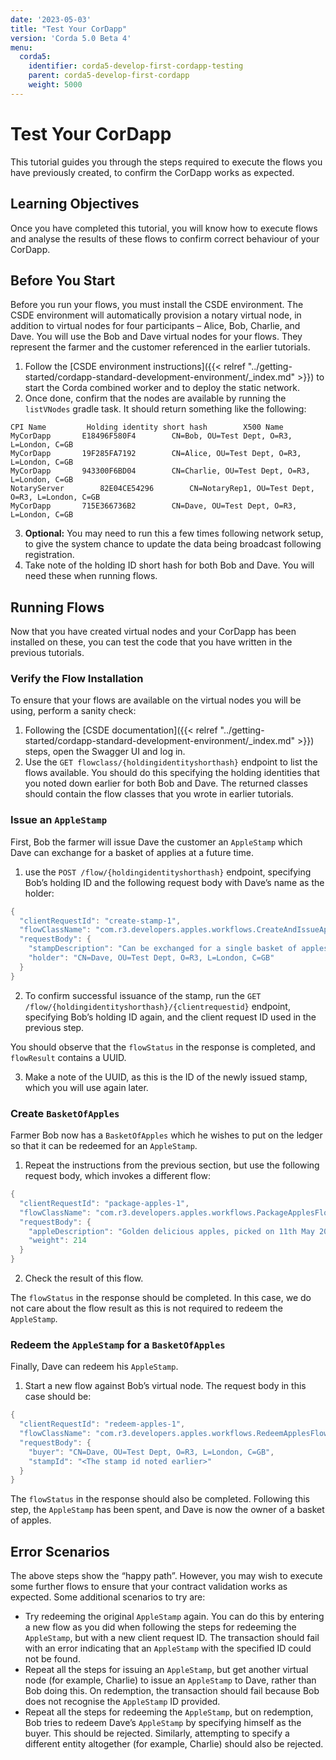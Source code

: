 ```yaml
---
date: '2023-05-03'
title: "Test Your CorDapp"
version: 'Corda 5.0 Beta 4'
menu:
  corda5:
    identifier: corda5-develop-first-cordapp-testing
    parent: corda5-develop-first-cordapp
    weight: 5000
---
```


# Test Your CorDapp

This tutorial guides you through the steps required to execute the flows you have previously created,
to confirm the CorDapp works as expected.

## Learning Objectives

Once you have completed this tutorial, you will know how to execute flows and analyse the results of these
flows to confirm correct behaviour of your CorDapp.

## Before You Start

Before you run your flows, you must install the CSDE environment.
The CSDE environment will automatically provision a notary virtual node, in addition to virtual nodes for four participants
– Alice, Bob, Charlie, and Dave. You will use the Bob and Dave virtual nodes for your flows. They represent the farmer
and the customer referenced in the earlier tutorials.

1. Follow the [CSDE environment instructions]({{< relref "../getting-started/cordapp-standard-development-environment/_index.md" >}})
to start the Corda combined worker and to deploy the static network.
2. Once done, confirm that the nodes are available by running the `listVNodes` gradle task. It should return something like the following:
```shell
CPI Name		 Holding identity short hash 		X500 Name
MyCorDapp		E18496F580F4 		CN=Bob, OU=Test Dept, O=R3, L=London, C=GB
MyCorDapp		19F285FA7192 		CN=Alice, OU=Test Dept, O=R3, L=London, C=GB
MyCorDapp		943300F6BD04 		CN=Charlie, OU=Test Dept, O=R3, L=London, C=GB
NotaryServer		82E04CE54296 		CN=NotaryRep1, OU=Test Dept, O=R3, L=London, C=GB
MyCorDapp		715E366736B2 		CN=Dave, OU=Test Dept, O=R3, L=London, C=GB
```
3. **Optional:** You may need to run this a few times following network setup, to give the system chance to update
the data being broadcast following registration.
4. Take note of the holding ID short hash for both Bob and Dave. You will need these when running flows.

## Running Flows

Now that you have created virtual nodes and your CorDapp has been installed on these, you can test the code that
you have written in the previous tutorials.

### Verify the Flow Installation

To ensure that your flows are available on the virtual nodes you will be using, perform a sanity check:

1. Following the [CSDE documentation]({{< relref "../getting-started/cordapp-standard-development-environment/_index.md" >}})
steps, open the Swagger UI and log in.
2. Use the `GET flowclass/{holdingidentityshorthash}` endpoint to list the flows available.
You should do this specifying the holding identities that you noted down earlier for both Bob and Dave.
The returned classes should contain the flow classes that you wrote in earlier tutorials.

### Issue an `AppleStamp`

First, Bob the farmer will issue Dave the customer an `AppleStamp` which Dave can exchange for a basket of applies
at a future time.

1. use the `POST /flow/{holdingidentityshorthash}` endpoint, specifying Bob’s holding ID
and the following request body with Dave’s name as the holder:

```kotlin
{
  "clientRequestId": "create-stamp-1",
  "flowClassName": "com.r3.developers.apples.workflows.CreateAndIssueAppleStampFlow",
  "requestBody": {
    "stampDescription": "Can be exchanged for a single basket of apples",
    "holder": "CN=Dave, OU=Test Dept, O=R3, L=London, C=GB"
  }
}
```

2. To confirm successful issuance of the stamp, run the `GET /flow/{holdingidentityshorthash}/{clientrequestid}` endpoint,
specifying Bob’s holding ID again, and the client request ID used in the previous step.

You should observe that the `flowStatus` in the response is completed, and `flowResult` contains a UUID.

3. Make a note of the UUID, as this is the ID of the newly issued stamp, which you will use again later.

### Create `BasketOfApples`

Farmer Bob now has a `BasketOfApples` which he wishes to put on the ledger so that it can be redeemed for an `AppleStamp`.

1. Repeat the instructions from the previous section, but use the following request body, which invokes a different flow:

```kotlin
{
  "clientRequestId": "package-apples-1",
  "flowClassName": "com.r3.developers.apples.workflows.PackageApplesFlow",
  "requestBody": {
    "appleDescription": "Golden delicious apples, picked on 11th May 2023",
    "weight": 214
  }
}
```

2. Check the result of this flow.

The `flowStatus` in the response should be completed. In this case, we do not care about the
flow result as this is not required to redeem the `AppleStamp`.

### Redeem the `AppleStamp` for a `BasketOfApples`

Finally, Dave can redeem his `AppleStamp`.

1. Start a new flow against Bob’s virtual node. The request body in this case should be:

```kotlin
{
  "clientRequestId": "redeem-apples-1",
  "flowClassName": "com.r3.developers.apples.workflows.RedeemApplesFlow",
  "requestBody": {
    "buyer": "CN=Dave, OU=Test Dept, O=R3, L=London, C=GB",
    "stampId": "<The stamp id noted earlier>"
  }
}
```

The `flowStatus` in the response should also be completed. Following this step, the `AppleStamp` has been spent, and Dave is now the owner of a basket of apples.

## Error Scenarios

The above steps show the “happy path”. However, you may wish to execute some further flows to ensure that your contract validation works as expected. Some additional scenarios to try are:

* Try redeeming the original `AppleStamp` again. You can do this by entering a new flow as you did when following the steps
for redeeming the `AppleStamp`, but with a new client request ID. The transaction should fail with an error indicating
that an `AppleStamp` with the specified ID could not be found.
* Repeat all the steps for issuing an `AppleStamp`, but get another virtual node (for example, Charlie) to
issue an `AppleStamp` to Dave, rather than Bob doing this. On redemption, the transaction should fail because Bob
does not recognise the `AppleStamp` ID provided.
* Repeat all the steps for redeeming the `AppleStamp`, but on redemption, Bob tries to redeem Dave’s
`AppleStamp` by specifying himself as the buyer. This should be rejected. Similarly, attempting to specify a different
entity altogether (for example, Charlie) should also be rejected.
